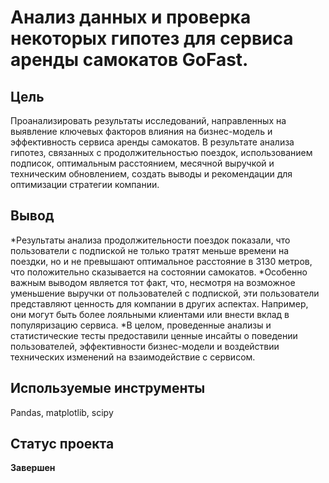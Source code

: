 # Анализ данных и проверка некоторых гипотез для сервиса аренды самокатов GoFast.
## Цель
 Проанализировать результаты исследований, направленных на выявление ключевых факторов влияния на бизнес-модель и эффективность сервиса аренды самокатов. В результате анализа гипотез, связанных с продолжительностью поездок, использованием подписок, оптимальным расстоянием, месячной выручкой и техническим обновлением, создать выводы и рекомендации для оптимизации стратегии компании.
## Вывод
*Результаты анализа продолжительности поездок показали, что пользователи с подпиской не только тратят меньше времени на поездки, но и не превышают оптимальное расстояние в 3130 метров, что положительно сказывается на состоянии самокатов.
*Особенно важным выводом является тот факт, что, несмотря на возможное уменьшение выручки от пользователей с подпиской, эти пользователи представляют ценность для компании в других аспектах. Например, они могут быть более лояльными клиентами или внести вклад в популяризацию сервиса.
*В целом, проведенные анализы и статистические тесты предоставили ценные инсайты о поведении пользователей, эффективности бизнес-модели и воздействии технических изменений на взаимодействие с сервисом. 
## Используемые инструменты
Pandas, matplotlib, scipy

## Статус проекта 
**Завершен**

